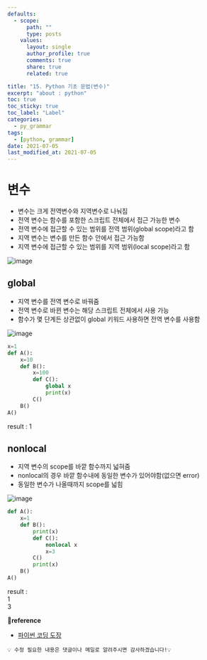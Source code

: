 ```yaml
---
defaults:
  - scope:
      path: ""
      type: posts
    values:
      layout: single
      author_profile: true
      comments: true
      share: true
      related: true

title: "15. Python 기초 문법(변수)"
excerpt: "about : python"
toc: true
toc_sticky: true
toc_label: "Label"
categories:
  - py_grammar
tags:
  - [python, grammar]
date: 2021-07-05
last_modified_at: 2021-07-05
---
```


# 변수

- 변수는 크게 전역변수와 지역변수로 나눠짐
- 전역 변수는 함수를 포함한 스크립트 전체에서 접근 가능한 변수
- 전역 변수에 접근할 수 있는 범위를 전역 범위(global scope)라고 함
- 지역 변수는 변수를 만든 함수 안에서 접근 가능함
- 지역 변수에 접근할 수 있는 범위를 지역 범위(local scope)라고 함 

![image](https://user-images.githubusercontent.com/77658029/124450328-45888900-ddbf-11eb-939a-f68de7efdcb5.png)

## global

- 지역 변수를 전역 변수로 바꿔줌
- 전역 변수로 바뀐 변수는 해당 스크립트 전체에서 사용 가능
- 함수가 몇 단계든 상관없이 global 키워드 사용하면 전역 변수를 사용함

![image](https://user-images.githubusercontent.com/77658029/124450933-df503600-ddbf-11eb-91dd-e388bd24992e.png)

```python
x=1
def A(): 
    x=10
    def B(): 
        x=100
        def C(): 
            global x
            print(x)
        C()
    B()
A()
```
result : 1

## nonlocal

- 지역 변수의 scope를 바깥 함수까지 넓혀줌
- nonlocal의 경우 바깥 함수내에 동일한 변수가 있어야함(없으면 error)
- 동일한 변수가 나올때까지 scope를 넓힘

![image](https://user-images.githubusercontent.com/77658029/124486014-1d615000-dde8-11eb-99d5-7e1e2ab5bc3e.png)

```python
def A(): 
    x=1
    def B(): 
        print(x)
        def C(): 
            nonlocal x
            x=3
        C()
        print(x)
    B()
A()
```
result :  <br>
1  <br>
3

**📌reference**
- [파이썬 코딩 도장](https://dojang.io/course/view.php?id=7)

```
💡 수정 필요한 내용은 댓글이나 메일로 알려주시면 감사하겠습니다!💡 
```